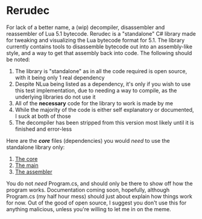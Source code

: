 # Rerudec
For lack of a better name, a (wip) decompiler, disassembler and reassembler of Lua 5.1 bytecode.
Rerudec is a "standalone" C# library made for tweaking and visualizing the Lua bytecode format for 5.1.
The library currently contains tools to disassemble bytecode out into an assembly-like style, and a way to get that assembly back into code.
The following should be noted:

1. The library is "standalone" as in all the code required is open source, with it being only 1 real dependency
2. Despite NLua being listed as a dependency, it's only if you wish to use this test implementation, due to needing a way to compile, as the underlying libraries do not use it
3. All of the **necessary** code for the library to work is made by me
4. While the majority of the code is either self explanatory or documented, I suck at both of those
5. The decompiler has been stripped from this version most likely until it is finished and error-less

Here are the ***core*** files (dependencies) you would *need* to use the standalone library only:

1. [The core](https://github.com/Rerumu/CSLuaCore/blob/master/ReluaCore/Core.cs)
2. [The main]()
3. [The assembler]()

You do not *need* Program.cs, and should only be there to show off how the program works.
Documentation coming soon, hopefully, although Program.cs (my half hour mess) should just about explain how things work for now.
Out of the good of open source, I suggest you don't use this for anything malicious, unless you're willing to let me in on the meme.